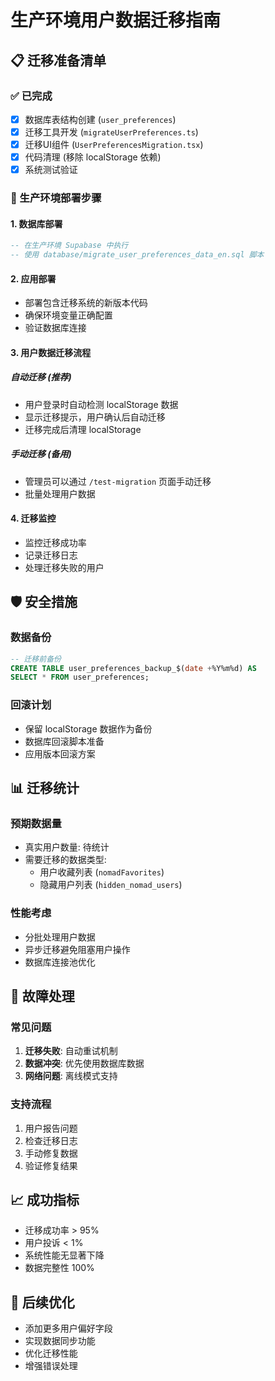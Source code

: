 # 生产环境用户数据迁移指南

## 📋 迁移准备清单

### ✅ 已完成
- [x] 数据库表结构创建 (`user_preferences`)
- [x] 迁移工具开发 (`migrateUserPreferences.ts`)
- [x] 迁移UI组件 (`UserPreferencesMigration.tsx`)
- [x] 代码清理 (移除 localStorage 依赖)
- [x] 系统测试验证

### 🚀 生产环境部署步骤

#### 1. 数据库部署
```sql
-- 在生产环境 Supabase 中执行
-- 使用 database/migrate_user_preferences_data_en.sql 脚本
```

#### 2. 应用部署
- 部署包含迁移系统的新版本代码
- 确保环境变量正确配置
- 验证数据库连接

#### 3. 用户数据迁移流程

##### 自动迁移 (推荐)
- 用户登录时自动检测 localStorage 数据
- 显示迁移提示，用户确认后自动迁移
- 迁移完成后清理 localStorage

##### 手动迁移 (备用)
- 管理员可以通过 `/test-migration` 页面手动迁移
- 批量处理用户数据

#### 4. 迁移监控
- 监控迁移成功率
- 记录迁移日志
- 处理迁移失败的用户

## 🛡️ 安全措施

### 数据备份
```sql
-- 迁移前备份
CREATE TABLE user_preferences_backup_$(date +%Y%m%d) AS 
SELECT * FROM user_preferences;
```

### 回滚计划
- 保留 localStorage 数据作为备份
- 数据库回滚脚本准备
- 应用版本回滚方案

## 📊 迁移统计

### 预期数据量
- 真实用户数量: 待统计
- 需要迁移的数据类型:
  - 用户收藏列表 (`nomadFavorites`)
  - 隐藏用户列表 (`hidden_nomad_users`)

### 性能考虑
- 分批处理用户数据
- 异步迁移避免阻塞用户操作
- 数据库连接池优化

## 🔧 故障处理

### 常见问题
1. **迁移失败**: 自动重试机制
2. **数据冲突**: 优先使用数据库数据
3. **网络问题**: 离线模式支持

### 支持流程
1. 用户报告问题
2. 检查迁移日志
3. 手动修复数据
4. 验证修复结果

## 📈 成功指标

- 迁移成功率 > 95%
- 用户投诉 < 1%
- 系统性能无显著下降
- 数据完整性 100%

## 🎯 后续优化

- 添加更多用户偏好字段
- 实现数据同步功能
- 优化迁移性能
- 增强错误处理
